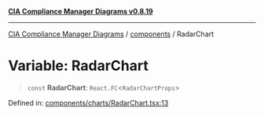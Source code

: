 [**CIA Compliance Manager Diagrams v0.8.19**](../../README.md)

***

[CIA Compliance Manager Diagrams](../../modules.md) / [components](../README.md) / RadarChart

# Variable: RadarChart

> `const` **RadarChart**: `React.FC`\<`RadarChartProps`\>

Defined in: [components/charts/RadarChart.tsx:13](https://github.com/Hack23/cia-compliance-manager/blob/8a17389ebf0d2a027875b835eec814811b99abcc/src/components/charts/RadarChart.tsx#L13)
